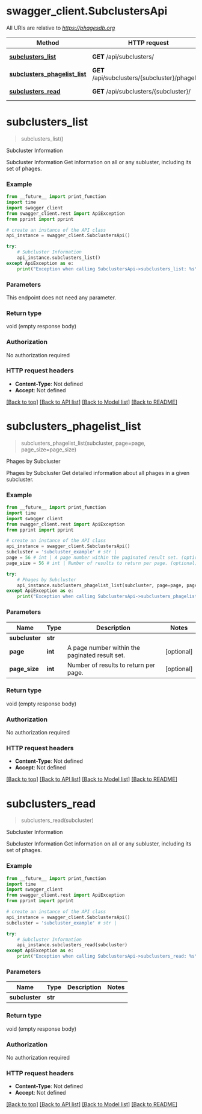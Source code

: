 # swagger_client.SubclustersApi

All URIs are relative to *https://phagesdb.org*

Method | HTTP request | Description
------------- | ------------- | -------------
[**subclusters_list**](SubclustersApi.md#subclusters_list) | **GET** /api/subclusters/ | Subcluster Information
[**subclusters_phagelist_list**](SubclustersApi.md#subclusters_phagelist_list) | **GET** /api/subclusters/{subcluster}/phagelist/ | Phages by Subcluster
[**subclusters_read**](SubclustersApi.md#subclusters_read) | **GET** /api/subclusters/{subcluster}/ | Subcluster Information


# **subclusters_list**
> subclusters_list()

Subcluster Information

Subcluster Information  Get information on all or any subluster, including its set of phages.

### Example
```python
from __future__ import print_function
import time
import swagger_client
from swagger_client.rest import ApiException
from pprint import pprint

# create an instance of the API class
api_instance = swagger_client.SubclustersApi()

try:
    # Subcluster Information
    api_instance.subclusters_list()
except ApiException as e:
    print("Exception when calling SubclustersApi->subclusters_list: %s\n" % e)
```

### Parameters
This endpoint does not need any parameter.

### Return type

void (empty response body)

### Authorization

No authorization required

### HTTP request headers

 - **Content-Type**: Not defined
 - **Accept**: Not defined

[[Back to top]](#) [[Back to API list]](../README.md#documentation-for-api-endpoints) [[Back to Model list]](../README.md#documentation-for-models) [[Back to README]](../README.md)

# **subclusters_phagelist_list**
> subclusters_phagelist_list(subcluster, page=page, page_size=page_size)

Phages by Subcluster

Phages by Subcluster  Get detailed information about all phages in a given subcluster.

### Example
```python
from __future__ import print_function
import time
import swagger_client
from swagger_client.rest import ApiException
from pprint import pprint

# create an instance of the API class
api_instance = swagger_client.SubclustersApi()
subcluster = 'subcluster_example' # str | 
page = 56 # int | A page number within the paginated result set. (optional)
page_size = 56 # int | Number of results to return per page. (optional)

try:
    # Phages by Subcluster
    api_instance.subclusters_phagelist_list(subcluster, page=page, page_size=page_size)
except ApiException as e:
    print("Exception when calling SubclustersApi->subclusters_phagelist_list: %s\n" % e)
```

### Parameters

Name | Type | Description  | Notes
------------- | ------------- | ------------- | -------------
 **subcluster** | **str**|  | 
 **page** | **int**| A page number within the paginated result set. | [optional] 
 **page_size** | **int**| Number of results to return per page. | [optional] 

### Return type

void (empty response body)

### Authorization

No authorization required

### HTTP request headers

 - **Content-Type**: Not defined
 - **Accept**: Not defined

[[Back to top]](#) [[Back to API list]](../README.md#documentation-for-api-endpoints) [[Back to Model list]](../README.md#documentation-for-models) [[Back to README]](../README.md)

# **subclusters_read**
> subclusters_read(subcluster)

Subcluster Information

Subcluster Information  Get information on all or any subluster, including its set of phages.

### Example
```python
from __future__ import print_function
import time
import swagger_client
from swagger_client.rest import ApiException
from pprint import pprint

# create an instance of the API class
api_instance = swagger_client.SubclustersApi()
subcluster = 'subcluster_example' # str | 

try:
    # Subcluster Information
    api_instance.subclusters_read(subcluster)
except ApiException as e:
    print("Exception when calling SubclustersApi->subclusters_read: %s\n" % e)
```

### Parameters

Name | Type | Description  | Notes
------------- | ------------- | ------------- | -------------
 **subcluster** | **str**|  | 

### Return type

void (empty response body)

### Authorization

No authorization required

### HTTP request headers

 - **Content-Type**: Not defined
 - **Accept**: Not defined

[[Back to top]](#) [[Back to API list]](../README.md#documentation-for-api-endpoints) [[Back to Model list]](../README.md#documentation-for-models) [[Back to README]](../README.md)


